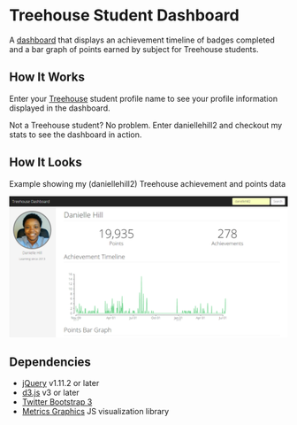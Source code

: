 # Treehouse Student Dashboard

A [dashboard](http://danie11edotcom.github.io/TreehousePoints/) that displays an achievement timeline of badges completed and a bar graph of points earned by subject for Treehouse students.

## How It Works
Enter your [Treehouse](https://teamtreehouse.com) student profile name to see your profile information displayed in the dashboard.

Not a Treehouse student? No problem. Enter daniellehill2 and checkout my stats to see the dashboard in action.

## How It Looks
Example showing my (daniellehill2) Treehouse achievement and points data

![Dashboard for Danielle Hill's Treehouse profile](https://github.com/danie11edotcom/TreehousePoints/blob/master/img/dashboard-gif.gif)

## Dependencies
- [jQuery](http://jquery.com/) v1.11.2 or later
- [d3.js](http://d3js.org/) v3 or later
- [Twitter Bootstrap 3](http://getbootstrap.com/)
- [Metrics Graphics](http://metricsgraphicsjs.org/) JS visualization library